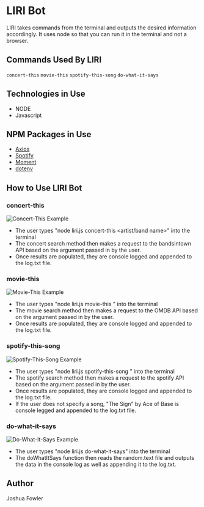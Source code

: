 # LIRI Bot

LIRI takes commands from the terminal and outputs the desired information accordingly. It uses node so that you can run it in the terminal and not a browser.

## Commands Used By LIRI
`concert-this`
`movie-this`
`spotify-this-song`
`do-what-it-says`

## Technologies in Use
- NODE
- Javascript

## NPM Packages in Use
- [Axios](https://www.npmjs.com/package/axios)
- [Spotify](https://www.npmjs.com/package/node-spotify-api)
- [Moment](https://www.npmjs.com/package/moment)
- [dotenv](https://www.npmjs.com/package/dotenv)

## How to Use LIRI Bot
### concert-this
![Concert-This Example](https://media.giphy.com/media/KEk004GzH4lT60pdkN/giphy.gif)

- The user types "node liri.js concert-this <artist/band name>" into the terminal
- The concert search method then makes a request to the bandsintown API based on the argument passed in by the user.
- Once results are populated, they are console logged and appended to the log.txt file.

### movie-this
![Movie-This Example](https://media.giphy.com/media/LPrOhrB1PGYS7FCXjE/giphy.gif)

- The user types "node liri.js movie-this <movie name>" into the terminal
- The movie search method then makes a request to the OMDB API based on the argument passed in by the user.
- Once results are populated, they are console logged and appended to the log.txt file.
  
### spotify-this-song
![Spotify-This-Song Example](https://media.giphy.com/media/hoIe29joEvoclnYKkY/giphy.gif)

- The user types "node liri.js spotify-this-song <song title>" into the terminal
- The spotify search method then makes a request to the spotify API based on the argument passed in by the user.
- Once results are populated, they are console logged and appended to the log.txt file.
- If the user does not specify a song, "The Sign" by Ace of Base is console legged and appended to the log.txt file.
  
### do-what-it-says
![Do-What-It-Says Example](https://media.giphy.com/media/L4BFj4BLJ78ITJNfEU/giphy.gif)

- The user types "node liri.js do-what-it-says" into the terminal
- The doWhatItSays function then reads the random.text file and outputs the data in the console log as well as appending it to the log.txt.

## Author
Joshua Fowler
